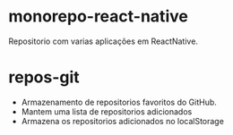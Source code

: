 # monorepo-react-native

Repositorio com varias aplicações em ReactNative.

# repos-git
- Armazenamento de repositorios favoritos do GitHub.
- Mantem uma lista de repositorios adicionados
- Armazena os repositorios adicionados no localStorage
